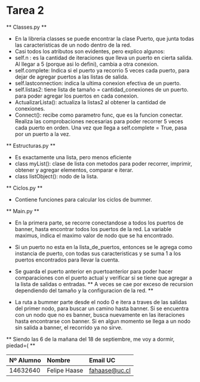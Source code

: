 # Tarea 2

** Classes.py **
* En la libreria classes se puede encontrar la clase Puerto, que junta
todas las caracteristicas de un nodo dentro de la red.
* Casi todos los atributos son evidentes, pero explico algunos:
* self.n : es la cantidad de iteraciones que lleva un puerto en cierta
salida. Al llegar a 5 (porque asi lo defini), cambia a otra conexion.
* self.complete: Indica si el puerto ya recorrio 5 veces cada puerto, 
para dejar de agregar puertos a las listas de salida.
* self.lastconnection: indica la ultima conexion efectiva de un puerto.
* self.listas2: tiene lista de tamaño = cantidad_conexiones de un puerto.
para poder agregar los puertos en cada conexion.
* ActualizarLista(): actualiza la listas2 al obtener la cantidad de 
conexiones.
* Connect(): recibe como parametro func, que es la funcion conectar.
Realiza las comprobaciones necesarias para poder recorrer 5 veces cada
puerto en orden. Una vez que llega a self.complete = True, pasa por un
puerto a la vez.

** Estructuras.py **
* Es exactamente una lista, pero menos eficiente
* class myList(): clase de lista con metodos para poder recorrer, imprimir,
obtener y agregar elementos, comparar e iterar.
* class listObject(): nodo de la lista.

** Ciclos.py **
* Contiene funciones para calcular los ciclos de bummer.

** Main.py **
* En la primera parte, se recorre conectandose a todos los puertos de banner,
hasta encontrar todos los puertos de la red. La variable maximus, indica el
maximo valor de nodo que se ha encontrado.
* Si un puerto no esta en la lista_de_puertos, entonces se le agrega como 
instancia de puerto, con todas sus caracteristicas y se suma 1 a los 
puertos encontrados para llevar la cuenta.
* Se guarda el puerto anterior en puertoanterior para poder hacer 
comparaciones con el puerto actual y verificar si se tiene que agregar a la
lista de salidas o entradas.
** A veces se cae por exceso de recursion dependiendo del tamaño y la
configuracion de la red. **

* La ruta a bummer parte desde el nodo 0 e itera a traves de las salidas del
primer nodo, para buscar un camino hasta banner. Si se encuentra con un nodo
que no es banner, busca nuevamente en las iteraciones hasta encontrarse con
banner. Si en algun momento se llega a un nodo sin salida a banner, el
recorrido ya no sirve.

** Siendo las 6 de la mañana del 18 de septiembre, me voy a dormir, piedad=( **





| Nº Alumno    | Nombre              | Email UC      |
|:-------------|:--------------------|:--------------|
| 14632640     | Felipe Haase        | fahaase@uc.cl |
